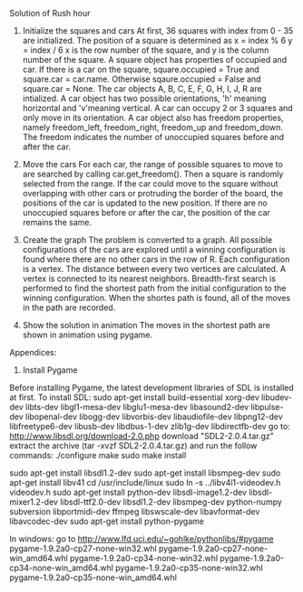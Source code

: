 Solution of Rush hour

1. Initialize the squares and cars
  At first, 36 squares with index from 0 - 35 are initialized. The position of a square is determined as
  x = index % 6
  y = index / 6
  x is the row number of the square, and y is the column number of the square.
  A square object has properties of occupied and car. If there is a car on the square, square.occupied = True and square.car = car.name. Otherwise sqaure.occupied = False and square.car = None.
  The car objects A, B, C, E, F, G, H, I, J, R are intialized. A car object has two possible orientations, 'h' meaning horizontal and 'v'meaning vertical. A car can occupy 2 or 3 squares and only move in its orientation.
  A car object also has freedom properties, namely freedom_left, freedom_right, freedom_up and freedom_down. The freedom indicates the number of unoccupied squares before and after the car.  

2. Move the cars
  For each car, the range of possible squares to move to are searched by calling car.get_freedom().  Then a square is randomly selected from  the range. If the car could move to the square without overlapping with other cars or protruding the border of the board, the positions of the car is updated to the new position. If there are no unoccupied squares before or after the car, the position of the car remains the same.

3. Create the graph
  The problem is converted to a graph. All possible configurations of the cars are explored until a winning configuration is found where there are no other cars in the row of R. Each configuration is a vertex. The distance between every two vertices are calculated. A vertex is connected to its nearest neighbors. Breadth-first search is performed to find the shortest path from the initial configuration to the winning configuration. When the shortes path is found, all of the moves in the path are recorded.

4. Show the solution in animation
  The moves in the shortest path are shown in animation using pygame. 

Appendices:

1. Install Pygame

Before installing Pygame, the latest development libraries of SDL is installed at first. To install SDL:
sudo apt-get install build-essential xorg-dev libudev-dev libts-dev libgl1-mesa-dev libglu1-mesa-dev libasound2-dev libpulse-dev libopenal-dev libogg-dev libvorbis-dev libaudiofile-dev libpng12-dev libfreetype6-dev libusb-dev libdbus-1-dev zlib1g-dev libdirectfb-dev 
go to: http://www.libsdl.org/download-2.0.php download "SDL2-2.0.4.tar.gz" extract the archive (tar -xvzf SDL2-2.0.4.tar.gz) and run the follow commands:
./configure
make
sudo make install

sudo apt-get install libsdl1.2-dev
sudo apt-get install libsmpeg-dev
sudo apt-get install libv41
cd /usr/include/linux
sudo ln -s ../libv4l1-videodev.h videodev.h
sudo apt-get install python-dev libsdl-image1.2-dev libsdl-mixer1.2-dev libsdl-ttf2.0-dev   libsdl1.2-dev libsmpeg-dev python-numpy subversion libportmidi-dev ffmpeg libswscale-dev libavformat-dev libavcodec-dev
sudo apt-get install python-pygame

In windows:
go to http://www.lfd.uci.edu/~gohlke/pythonlibs/#pygame
pygame-1.9.2a0-cp27-none-win32.whl
pygame-1.9.2a0-cp27-none-win_amd64.whl
pygame-1.9.2a0-cp34-none-win32.whl
pygame-1.9.2a0-cp34-none-win_amd64.whl
pygame-1.9.2a0-cp35-none-win32.whl
pygame-1.9.2a0-cp35-none-win_amd64.whl
